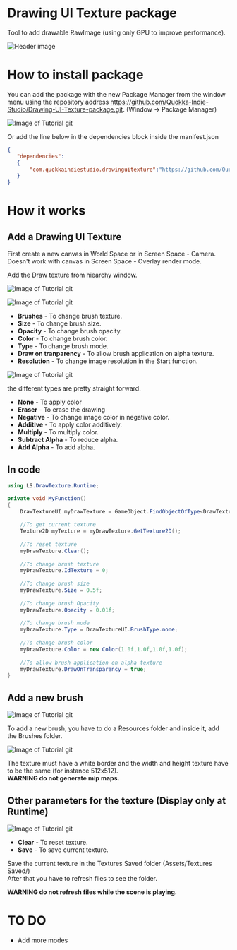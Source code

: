 # Drawing UI Texture package
 Tool to add drawable RawImage (using only GPU to improve performance).
 
![Header image](https://github.com/Quokka-Indie-Studio/Drawing-UI-Texture-package/blob/main/Images/header.gif)
 
# How to install package
You can add the package with the new Package Manager from the window menu using the repository address https://github.com/Quokka-Indie-Studio/Drawing-UI-Texture-package.git. (Window -> Package Manager)

![Image of Tutorial git](https://github.com/Quokka-Indie-Studio/Drawing-UI-Texture-package/blob/main/Images/gitTuto.png)

Or add the line below in the dependencies block inside the manifest.json

```json
{
   "dependencies": 
   {
       "com.quokkaindiestudio.drawinguitexture":"https://github.com/Quokka-Indie-Studio/Drawing-UI-Texture-package.git"
   }
}
```

# How it works
## Add a Drawing UI Texture 
First create a new canvas in World Space or in Screen Space - Camera.<br>
Doesn't work with canvas in Screen Space - Overlay render mode.<br>

Add the Draw texture from hiearchy window.

![Image of Tutorial git](https://github.com/Quokka-Indie-Studio/Drawing-UI-Texture-package/blob/main/Images/gitTuto1.png)

![Image of Tutorial git](https://github.com/Quokka-Indie-Studio/Drawing-UI-Texture-package/blob/main/Images/gitTuto2.PNG)

* **Brushes** - To change brush texture.
* **Size** - To change brush size.
* **Opacity** - To change brush opacity.
* **Color** - To change brush color.
* **Type** - To change brush mode.
* **Draw on tranparency** - To allow brush application on alpha texture.
* **Resolution** - To change image resolution in the Start function.

![Image of Tutorial git](https://github.com/Quokka-Indie-Studio/Drawing-UI-Texture-package/blob/main/Images/gitTuto6.PNG)

the different types are pretty straight forward.

* **None** - To apply color 
* **Eraser** - To erase the drawing
* **Negative** - To change image color in negative color.
* **Additive** - To apply color additively.
* **Multiply** - To multiply color.
* **Subtract Alpha** - To reduce alpha.
* **Add Alpha** - To add alpha.

## In code

```C#
using LS.DrawTexture.Runtime;

private void MyFunction()
{
    DrawTextureUI myDrawTexture = GameObject.FindObjectOfType<DrawTextureUI>();
    
    //To get current texture
    Texture2D myTexture = myDrawTexture.GetTexture2D();
    
    //To reset texture
    myDrawTexture.Clear();
    
    //To change brush texture
    myDrawTexture.IdTexture = 0;
    
    //To change brush size
    myDrawTexture.Size = 0.5f;
    
    //To change brush Opacity
    myDrawTexture.Opacity = 0.01f;
    
    //To change brush mode
    myDrawTexture.Type = DrawTextureUI.BrushType.none;
    
    //To change brush color
    myDrawTexture.Color = new Color(1.0f,1.0f,1.0f,1.0f);
    
    //To allow brush application on alpha texture
    myDrawTexture.DrawOnTransparency = true;
}
```

## Add a new brush

![Image of Tutorial git](https://github.com/Quokka-Indie-Studio/Drawing-UI-Texture-package/blob/main/Images/gitTuto3.PNG)

To add a new brush, you have to do a Resources folder and inside it, add the Brushes folder.

![Image of Tutorial git](https://github.com/Quokka-Indie-Studio/Drawing-UI-Texture-package/blob/main/Images/gitTuto5.PNG)

The texture must have a white border and the width and height texture have to be the same (for instance 512x512).<br>
**WARNING do not generate mip maps.**

## Other parameters for the texture (Display only at Runtime)

![Image of Tutorial git](https://github.com/Quokka-Indie-Studio/Drawing-UI-Texture-package/blob/main/Images/gitTuto4.PNG)

* **Clear** - To reset texture.
* **Save** - To save current texture.

Save the current texture in the Textures Saved folder (Assets/Textures Saved/)<br>
After that you have to refresh files to see the folder.<br>

**WARNING do not refresh files while the scene is playing.**

# TO DO

* Add more modes

